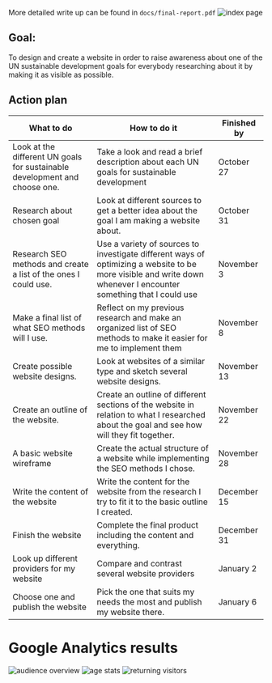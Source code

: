 More detailed write up can be found in `docs/final-report.pdf`
![index page](https://user-images.githubusercontent.com/40341321/55674640-91ce8100-58b7-11e9-9dfc-d75ee2467d21.png)
## Goal:
To design and create a website in order to raise awareness about one of the UN sustainable development goals for everybody researching about it by making it as visible as possible.

## Action plan

|What to do | How to do it | Finished by|
| ------------- | ------------- | ------------- |
|Look at the different UN goals for sustainable development and choose one. | Take a look and read a brief description about each UN goals for sustainable development  | October 27
|Research about chosen goal | Look at different sources to get a better idea about the goal I am making a website about.  | October 31
|Research SEO methods and create a list of the ones I could use. | Use a variety of sources to investigate different ways of optimizing a website to be more visible and write down whenever I encounter something that I could use | November 3|
|Make a final list of what SEO methods will I use. | Reflect on my previous research and make an organized list of SEO methods to make it easier for me to implement them | November 8
|Create possible website designs. | Look at websites of a similar type and sketch several website designs. | November 13|
|Create an outline of the website. | Create an outline of different sections of the website in relation to what I researched about the goal and see how will they fit together. | November 22
|A basic website wireframe | Create the actual structure of a website while implementing the SEO methods I chose. | November 28
|Write the content of the website | Write the content for the website from the research I try to fit it to the basic outline I created. | December 15
|Finish the website | Complete the final product including the content and everything. | December 31|
|Look up different providers for my website | Compare and contrast several website providers | January 2|
|Choose one and publish the website | Pick the one that suits my needs the most and publish my website there. | January 6|

# Google Analytics results
![audience overview](https://user-images.githubusercontent.com/40341321/55674638-91ce8100-58b7-11e9-88be-82bc91a4bcc1.png)
![age stats](https://user-images.githubusercontent.com/40341321/55674639-91ce8100-58b7-11e9-96f0-cc9867d8a804.png)
![returning visitors](https://user-images.githubusercontent.com/40341321/55674641-91ce8100-58b7-11e9-8e30-41fa198f9c6b.png)
